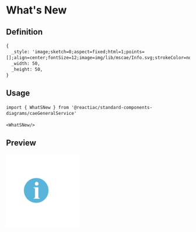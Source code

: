 # What&#39;s New

## Definition

```
{
  _style: 'image;sketch=0;aspect=fixed;html=1;points=[];align=center;fontSize=12;image=img/lib/mscae/Info.svg;strokeColor=none;',
  _width: 50,
  _height: 50,
}
```

## Usage

```
import { WhatSNew } from '@reactiac/standard-components-diagrams/caeGeneralService'

<WhatSNew/>
```

## Preview

<img src="./what-s-new.png" width="200"/>
